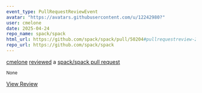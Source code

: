 ```yaml
---
event_type: PullRequestReviewEvent
avatar: "https://avatars.githubusercontent.com/u/12242980?"
user: cmelone
date: 2025-04-24
repo_name: spack/spack
html_url: https://github.com/spack/spack/pull/50204#pullrequestreview-2792728486
repo_url: https://github.com/spack/spack
---
```


<a href='https://github.com/cmelone' target='_blank'>cmelone</a> <a href='https://github.com/spack/spack/pull/50204#pullrequestreview-2792728486' target='_blank'>reviewed</a> a <a href='https://github.com/spack/spack/pull/50204' target='_blank'>spack/spack pull request</a>

<small>None</small>

<a href='https://github.com/spack/spack/pull/50204#pullrequestreview-2792728486' target='_blank'>View Review</a>